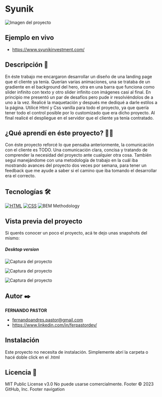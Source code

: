 # Syunik

![Imagen del proyecto](https://github.com/ferpastor89/Syunik/tree/master/Syunik4.png?raw=true)

## Ejemplo en vivo
- https://www.syunikinvestment.com/

## Descripción 📑

En éste trabajo me encargaron desarrollar un diseño de una landing page que el cliente ya tenía. Querían varias animaciones, una se trataba de un gradiente en el background del hero, otra en una barra que funciona como slider infinito con texto y otro slider infinito con imágenes casi al final.
En principio me presentó un par de desafíos pero pude ir resolviéndolos de a uno a la vez.
Realicé la maquetación y después me dediqué a darle estilos a la página. Utilicé Html y Css vanilla para todo el proyecto, ya que quería tener todo el control posible por lo customizado que era dicho proyecto.
Al final realicé el despliegue en el servidor que el cliente ya tenía contratado.


## ¿Qué aprendí en éste proyecto? 🙇🏻 

Con éste proyecto reforcé lo que pensaba anteriormente, la comunicación con el cliente es TODO.
Una comunicación clara, concisa y tratando de comprender la necesidad del proyecto ante cualquier otra cosa. 
También seguí manejándome con una metodología de trabajo en la cuál iba mostrando avances del proyecto dos veces por semana, para tener un feedback que me ayude a saber si el camino que iba tomando el desarrollar era el correcto.

## Tecnologías 🛠
<!-- Iconos sacados de: https://github.com/hendrasob/badges/blob/master/README.md y https://github.com/alexandresanlim/Badges4-README.md-Profile -->
[![HTML](https://img.shields.io/badge/HTML5-E34F26?style=for-the-badge&logo=html5&logoColor=white)](https://es.wikipedia.org/wiki/HTML5)
[![CSS](https://img.shields.io/badge/CSS3-1572B6?style=for-the-badge&logo=css3&logoColor=white)](https://es.wikipedia.org/wiki/CSS)
![BEM Methodology](https://img.shields.io/static/v1?label=&message=BEM%20Methodology&color=17A1E6&logo=bem&logoColor=white&style=for-the-badge)

## Vista previa del proyecto
Si querés conocer un poco el proyecto, acá te dejo unas snapshots del mismo:
##### Desktop version

![Captura del proyecto](https://github.com/ferpastor89/mirandanailsar.github.io/blob/main/IMAGEN-DEL-PROYECTO2%20(2).png?raw=true)


![Captura del proyecto](https://github.com/ferpastor89/mirandanailsar.github.io/blob/main/IMAGEN-DEL-PROYECTO3.png?raw=true)


![Captura del proyecto](https://github.com/ferpastor89/mirandanailsar.github.io/blob/main/IMAGEN-DEL-PROYECTO4.png?raw=true)


## Autor ✒️
**FERNANDO PASTOR**

* fernandoandres.pastor@gmail.com
* https://www.linkedin.com/in/ferpastordev/



## Instalación 
Este proyecto no necesita de instalación. Simplemente abrí la carpeta o hacé doble click en el .html
  
## Licencia 📄
MIT Public License v3.0
No puede usarse comercialmente.
Footer
© 2023 GitHub, Inc.
Footer navigation

   

